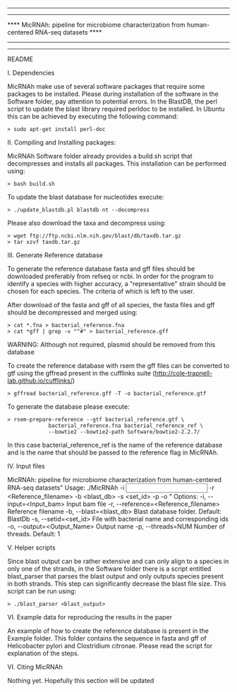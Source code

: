 ************************************************************************************************
************************************************************************************************
**** MicRNAh: pipeline for microbiome characterization from human-centered RNA-seq datasets ****
************************************************************************************************
************************************************************************************************

README

I. Dependencies

MicRNAh make use of several software packages that require some packages to be installed. Please 
during installation of the software in the Software folder, pay attention to potential errors. In
the BlastDB, the perl script to update the blast library required perldoc to be installed. In
Ubuntu this can be achieved by executing the following command:

	> sudo apt-get install perl-doc

II. Compiling and Installing packages:

MicRNAh Software folder already provides a build.sh script that decompresses and installs
all packages. This installation can be performed using:

	> bash build.sh

To update the blast database for nucleotides execute:

	> ./update_blastdb.pl blastdb nt --decompress

Please also download the taxa and decompress using:

	> wget ftp://ftp.ncbi.nlm.nih.gov/blast/db/taxdb.tar.gz
	> tar xzvf taxdb.tar.gz

III. Generate Reference database

To generate the reference database fasta and gff files should be downloaded preferably from
refseq or ncbi. In order for the program to identify a species with higher accuracy, a 
"representative" strain should be chosen for each species. The criteria of which is left to
the user. 

After download of the fasta and gff of all species, the fasta files and gff should be decompressed
and merged using:

	> cat *.fna > bacterial_reference.fna
	> cat *gff | grep -v "^#" > bacterial_reference.gff

WARNING: Although not required, plasmid should be removed from this database

To create the reference database with rsem the gff files can be converted to gtf using the gffread
present in the cufflinks suite (http://cole-trapnell-lab.github.io/cufflinks/)

	> gffread bacterial_reference.gff -T -o bacterial_reference.gtf

To generate the database please execute:

	> rsem-prepare-reference --gtf bacterial_reference.gtf \
				 bacterial_reference.fna bacterial_reference_ref \
				 --bowtie2 --bowtie2-path Software/bowtie2-2.2.7/

In this case bacterial_reference_ref is the name of the reference database and is the name that should
be passed to the reference flag in MicRNAh.

IV. Input files

MicRNAh: pipeline for microbiome characterization from human-centered RNA-seq datasets"
Usage: ./MicRNAh -i <input bam file> -r <Reference_filename> -b <blast_db> -s <set_id> -p <threads> -o <output>"
Options:
         -i, --input=<Input_bam>                 Input bam file
         -r, --reference=<Reference_filename>    Reference filename
         -b, --blast=<blast_db>                  Blast database folder. Default: BlastDb
         -s, --setid=<set_id>                    File with bacterial name and corresponding ids
         -o, --output=<Output_Name>              Output name
         -p, --threads=NUM                       Number of threads. Default: 1


V. Helper scripts

Since blast output can be rather extensive and can only align to a species in only one of the strands, in the Software
folder there is a script entitled blast_parser that parses the blast output and only outputs species present in both 
strands. This step can significantly decrease the blast file size. This script can be run using:

	> ./blast_parser <blast_output> 

VI. Example data for reproducing the results in the paper

An example of how to create the reference database is present in the Example folder. This folder contains the sequence
in fasta and gff of Helicobacter pylori and Clostridium citronae. Please read the script for explanation of the steps.

VI. Citing MicRNAh

Nothing yet. Hopefully this section will be updated
